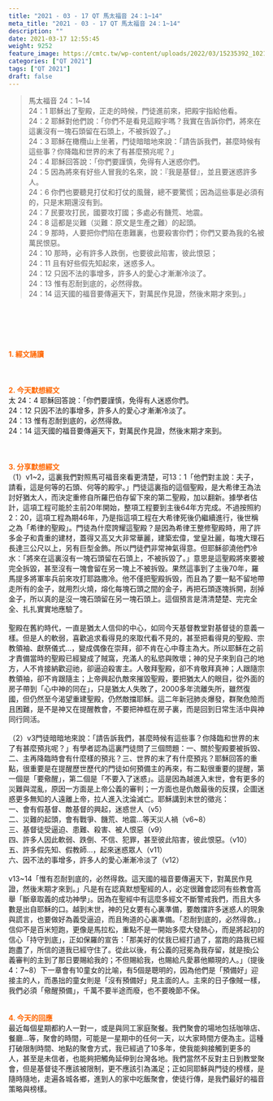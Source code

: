 ```yaml
---
title: "2021 - 03 - 17 QT 馬太福音 24：1~14"
meta_title: "2021 - 03 - 17 QT 馬太福音 24：1~14"
description: ""
date: 2021-03-17 12:55:45
weight: 9252
feature_image: https://cmtc.tw/wp-content/uploads/2022/03/15235392_10211799862337740_180693556567566654_o-1.webp
categories: ["QT 2021"]
tags: ["QT 2021"]
draft: false
---
```


<blockquote>馬太福音 24：1~14<br />
24：1 耶穌出了聖殿，正走的時候，門徒進前來，把殿宇指給他看。<br />
24：2 耶穌對他們說：「你們不是看見這殿宇嗎？我實在告訴你們，將來在這裏沒有一塊石頭留在石頭上，不被拆毀了。」<br />
24：3 耶穌在橄欖山上坐著，門徒暗暗地來說：「請告訴我們，甚麼時候有這些事？你降臨和世界的末了有甚麼預兆呢？」<br />
24：4 耶穌回答說：「你們要謹慎，免得有人迷惑你們。<br />
24：5 因為將來有好些人冒我的名來，說：『我是基督』，並且要迷惑許多人。<br />
24：6 你們也要聽見打仗和打仗的風聲，總不要驚慌；因為這些事是必須有的，只是末期還沒有到。<br />
24：7 民要攻打民，國要攻打國；多處必有饑荒、地震。<br />
24：8 這都是災難（災難：原文是生產之難）的起頭。<br />
24：9 那時，人要把你們陷在患難裏，也要殺害你們；你們又要為我的名被萬民恨惡。<br />
24：10 那時，必有許多人跌倒，也要彼此陷害，彼此恨惡；<br />
24：11 且有好些假先知起來，迷惑多人。<br />
24：12 只因不法的事增多，許多人的愛心才漸漸冷淡了。<br />
24：13 惟有忍耐到底的，必然得救。<br />
24：14 這天國的福音要傳遍天下，對萬民作見證，然後末期才來到。」</blockquote><br />
&nbsp;<br />
<br />
&nbsp;<br />
<br />
<span style="color: #ff6600;"><strong>1. </strong><strong>經文誦讀</strong></span><br />
<br />
<span style="color: #ff6600;"><strong> </strong></span><br />
<br />
<span style="color: #ff6600;"><strong>2. 今天默想</strong><strong>經文<br />
</strong></span>太 24：4 耶穌回答說：「你們要謹慎，免得有人迷惑你們。<br />
24：12 只因不法的事增多，許多人的愛心才漸漸冷淡了。<br />
24：13 惟有忍耐到底的，必然得救。<br />
24：14 這天國的福音要傳遍天下，對萬民作見證，然後末期才來到。<br />
<br />
&nbsp;<br />
<br />
<span style="color: #ff6600;"><strong>3. 分享默想經文<br />
</strong></span>（1）v1~2，這裏我們對照馬可福音來看更清楚，可13：1「他們對主說：夫子，請看，這是何等的石頭、何等的殿宇。」門徒這裏指的這個聖殿，是大希律王為法討好猶太人，而決定重修自所羅巴伯存留下來的第二聖殿，加以翻新。據學者估計，這項工程可能於主前20年開始，整項工程要到主後64年方完成。不過按照約2：20，這項工程為期46年，乃是指這項工程在大希律死後仍繼續進行，後世稱之為「希律的聖殿」。門徒為什麼誇耀這聖殿？是因為希律王整修聖殿時，用了許多金子和貴重的建材，蓋得又高又大非常華麗，建築宏偉，堂皇壯麗，每塊大理石長達三公尺以上，另有巨型金飾。所以門徒們非常神氣得意。但耶穌卻澆他們冷水：「將來在這裏沒有一塊石頭留在石頭上，不被拆毀了。」意思是這聖殿將來要被完全拆毀，甚至沒有一塊會留在另一塊上不被拆毁。果然這事到了主後70年，羅馬提多將軍率兵前來攻打耶路撒冷。他不僅把聖殿拆毁，而且為了要一點不留地帶走所有的金子，就用烈火燒，熔化每塊石頭之間的金子，再把石頭逐塊拆開，刮掉金子，所以真的是沒一塊石頭留在另一塊石頭上。這個預言是清清楚楚、完完全全、扎扎實實地應驗了。<br />
<br />
聖殿在舊約時代，一直是猶太人信仰的中心，如同今天基督教堂對基督徒的意義一樣。但是人的軟弱，喜歡追求看得見的來取代看不見的，甚至把看得見的聖殿、宗教領袖、獻祭儀式…，變成偶像在崇拜，卻不肯在心中尊主為大。所以耶穌在之前才責備當時的聖殿已經變成了賊窩，充滿人的私慾與敗壞；神的兒子來到自己的地方，人不肯接納歡迎祂，卻逼迫殺害主。人敬拜聖殿，卻不肯敬拜真神；人跟隨宗教領袖，卻不肯跟隨主；上帝興起仇敵來摧毀聖殿，要把猶太人的眼目，從外面的房子帶到「心中神的同在」，只是猶太人失敗了，2000多年流離失所，雖然復國，但仍然至今渴望重建聖殿，仍然敵擋耶穌。這二年新冠肺炎爆發，群聚危險而且困難，是不是神又在提醒教會，不要把神框在房子裏，而是回到日常生活中與神同行同活。<br />
<br />
（2）v3門徒暗暗地來說：「請告訴我們，甚麼時候有這些事？你降臨和世界的末了有甚麼預兆呢？」有學者認為這裏門徒問了三個問題：一、關於聖殿要被拆毁、二、主再降臨時會有什麼樣的預兆？三、世界的末了有什麼預兆？耶穌回答的重點，很重要是在提醒歷世歷代的門徒如何預備主的再來，有二點很重要的提醒，第一個是「要儆醒」，第二個是「不要入了迷惑」。這是因為越進入末世，會有更多的災難與混亂，原因一方面是上帝公義的審判；一方面也是仇敵最後的反撲，企圖迷惑更多無知的人遠離上帝，拉人進入沈淪滅亡。耶穌講到末世的徵兆：<br />
一、會有假基督、敵基督的興起，迷惑世人（v5）<br />
二、災難的起頭，會有戰爭、饑荒、地震…等天災人禍（v6~8）<br />
三、基督徒受逼迫、患難、殺害、被人恨惡（v9）<br />
四、許多人因此軟弱、跌倒、不信、犯罪，甚至彼此陷害，彼此恨惡。（v10）<br />
五、許多假先知、假教師…，起來迷惑眾人（v11）<br />
六、因不法的事增多，許多人的愛心漸漸冷淡了（v12）<br />
<br />
v13~14「惟有忍耐到底的，必然得救。這天國的福音要傳遍天下，對萬民作見證，然後末期才來到。」凡是有在認真默想聖經的人，必定很難會認同有些教會高舉「斷章取義的成功神學」。因為在聖經中有這麼多經文不斷警戒我們，而且大多數是出自耶穌的口。越到末世，神的兒女要有心裏準備，要敵擋許多迷惑人的現象與謊言，也要做好為義受逼迫，而且殉道的心裏準備。「忍耐到底的，必然得救。」信仰不是百米短跑，更像是馬拉松，重點不是一開始多麼大發熱心，而是將起初的信心「持守到底」，正如保羅的宣告：「那美好的仗我已經打過了，當跑的路我已經跑盡了，所信的道我已經守住了。從此以後，有公義的冠冕為我存留，就是按公義審判的主到了那日要賜給我的；不但賜給我，也賜給凡愛慕他顯現的人。」（提後4：7~8）下一章會有10童女的比喻，有5個是聰明的，因為他們是「預備好」迎接主的人，而愚拙的童女則是「沒有預備好」見主面的人。主來的日子像賊一樣，我們必須「儆醒預備」，千萬不要半途而廢，也不要晚節不保。<br />
<br />
<br />
<span style="color: #ff6600;"><strong>4. 今天的回應<br />
</strong></span>最近每個星期都約人一對一，或是與同工家庭聚餐。我們聚會的場地包括咖啡店、餐廳…等，聚會的時間，可能是一星期中的任何一天，以大家時間方便為主。這種打破限制時間、地點的聚會方式，我已經過了10多年，使我能夠接觸到更多的人，甚至是未信者，也能夠把觸角延伸到台灣各地。我們當然不反對主日到教堂聚會，但是基督徒不應該被限制，更不應該引為滿足；正如同耶穌與門徒的榜樣，是隨時隨地，走遍各城各鄉，進到人的家中吃飯聚會，使徒行傳，是我們最好的福音策略與榜樣。<br />
<br />
&nbsp;
        